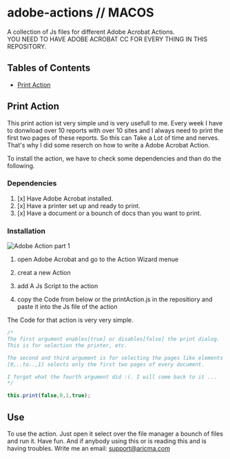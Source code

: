 # adobe-actions // MACOS
A collection of Js files for different Adobe Acrobat Actions.<br>
YOU NEED TO HAVE ADOBE ACROBAT CC FOR EVERY THING IN THIS REPOSITORY.

## Tables of Contents
- [Print Action](#print-action)


## Print Action

This print action ist  very simple und is very usefull to me. Every week I have to donwload over 10 reports with over 10 sites and I always need to print the first two pages of these reports. So this can Take a Lot of time and nerves. That's why I did some reserch on how to write a Adobe Acrobat Action.

To install the action, we have to check some dependencies and than do the following.

### Dependencies

1. [x] Have Adobe Acrobat installed.
2. [x] Have a printer set up and ready to print.
3. [x] Have a document or a bounch of docs than you want to print. 

### Installation


![Adobe Action part 1](https://media.giphy.com/media/l4Ep4IuDhczpB3iww/giphy.gif)

1. open Adobe Acrobat and go to the Action Wizard menue

2. creat a new Action 

3. add A Js Script to the action
 
4. copy the Code from below or the printAction.js in the repositiory and paste it into the Js file of the action


The Code for that action is very very simple.

```javascript
/*
The first argument enables[true] or disables[false] the print dialog.
This is for selection the printer, etc.

The second and third argument is for selecting the pages like elements in an array.
[0,..to..,1] selects only the first two pages of every document.

I forgot what the fourth argument did :(. I will come back to it ...
*/

this.print(false,0,1,true); 

```

## Use

To use the action. Just open it select over the file manager a bounch of files and run it.
Have fun. And if anybody using this or is reading this and is having troubles.
Write me an email: support@aricma.com
